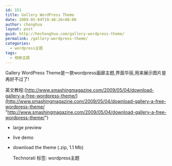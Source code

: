 ```yaml
---
id: 151
title: Gallery WordPress Theme
date: 2009-05-04T19:48:26+08:00
author: chonghua
layout: post
guid: http://hechonghua.com/gallery-wordpress-theme/
permalink: /gallery-wordpress-theme/
categories:
  - wordpress主题
tags:
  - 相册主题
---
```

Gallery WordPress Theme是一款wordpress画廊主题,界面华丽,用来展示图片是再好不过了!

<!--more-->

英文教程:[http://www.smashingmagazine.com/2009/05/04/download-gallery-a-free-wordpress-theme/](http://www.smashingmagazine.com/2009/05/04/download-gallery-a-free-wordpress-theme/ "http://www.smashingmagazine.com/2009/05/04/download-gallery-a-free-wordpress-theme/")

  * large preview 
  * live demo 
  * download the theme (.zip, 1.1 Mb) 
    &#160;
    
    <div style="padding-bottom: 0px; margin: 0px; padding-left: 0px; padding-right: 0px; display: inline; float: none; padding-top: 0px" id="scid:0767317B-992E-4b12-91E0-4F059A8CECA8:44acb583-2e00-4d61-8a1e-1fe1543883fa" class="wlWriterEditableSmartContent">
      Technorati 标签: wordpress主题
    </div></p>